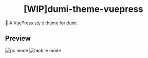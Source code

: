<h1 align="center">[WIP]dumi-theme-vuepress</h1>

📖 A VuePress style theme for dumi.

## Preview

![pc mode](https://s3.ax1x.com/2021/02/21/yIXHJK.png)
![mobile mode](https://s3.ax1x.com/2021/02/21/yIX7i6.png)